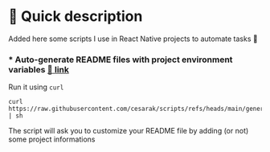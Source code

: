 # 📰 Quick description

Added here some scripts I use in React Native projects to automate tasks 🚀

### * Auto-generate README files with project environment variables [🔗 link](generate_readme.sh)

Run it using `curl`
```
curl https://raw.githubusercontent.com/cesarak/scripts/refs/heads/main/generate_readme.sh | sh
```

The script will ask you to customize your README file by adding (or not) some project informations
